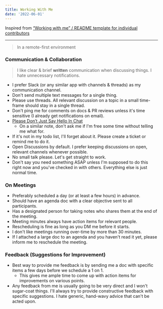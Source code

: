 ```yaml
---
title: Working With Me
date: '2022-06-01'
---
```


Inspired from [“Working with me” / README template for individual contributors](https://amy.dev/?p=979)

---

> In a remote-first environment

### Communication & Collaboration

> I like clear & brief **written** communication when discussing things. I hate unnecessary notifications.

- I prefer Slack (or any similar app with channels & threads) as my communication channel.
- Don't send multiple text messages for a single thing.
- Please use threads. All relevant discussion on a topic in a small time-frame should stay in a single thread.
- Don't ping me for comments on docs & PR reviews unless it's time sensitive (I already get notifications on email).
- [Please Don’t Just Say Hello In Chat](https://sbmueller.github.io/nohello/)
  - On a similar note, don't ask me if I'm free some time without telling me what for.
- If it's not in my todo list, I'll forget about it. Please create a ticket or remind me to do it.
- Open Discussions by default. I prefer keeping discussions on open, relevant channels whenever possible.
- No small talk please. Let's get straight to work.
- Don't say you need something ASAP unless I'm supposed to do this right now and you've checked in with others. Everything else is just normal time.

### On Meetings

- Preferably scheduled a day (or at least a few hours) in advance.
- Should have an agenda doc with a clear objective sent to all participants.
- Has a designated person for taking notes who shares them at the end of the meeting.
- Meeting minutes always have action items for relevant people.
- Rescheduling is fine as long as you DM me before it starts.
- I don't like meetings running over-time by more than 30 minutes.
- If I attached a large doc to an agenda and you haven't read it yet, please inform me to reschedule the meeting.

### Feedback (Suggestions for Improvement)

- Best way to provide me feedback is by sending me a doc with specific items a few days before we schedule a 1 on 1.
  - This gives me ample time to come up with action items for improvements on various points.
- Any feedback from me is usually going to be very direct and I won't sugar-coat things. I'll always try to provide constructive feedback with specific suggestions. I hate generic, hand-wavy advice that can't be acted upon.
